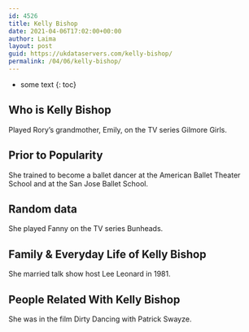 ```yaml
---
id: 4526
title: Kelly Bishop
date: 2021-04-06T17:02:00+00:00
author: Laima
layout: post
guid: https://ukdataservers.com/kelly-bishop/
permalink: /04/06/kelly-bishop/
---
```


* some text
{: toc}


## Who is Kelly Bishop
                  
                  
                  
Played Rory&#8217;s grandmother, Emily, on the TV series Gilmore Girls.
                  
              
            
              
            
                
                
                
## Prior to Popularity
                  
                  
                  
She trained to become a ballet dancer at the American Ballet Theater School and at the San Jose Ballet School.
                  
              
            
              
            
                
                
                
## Random data
                  
                  
                  
She played Fanny on the TV series Bunheads.
                  
              
            
              
            
                
                
                
## Family & Everyday Life of Kelly Bishop
                  
                  
                  
She married talk show host Lee Leonard in 1981.
                  
              
            
              
            
                
                
                
## People Related With Kelly Bishop
                  
                  
                  
She was in the film Dirty Dancing with Patrick Swayze.
                  
              
            
              
            
                
              
            
              
              
            
            
              
            
          
          
          